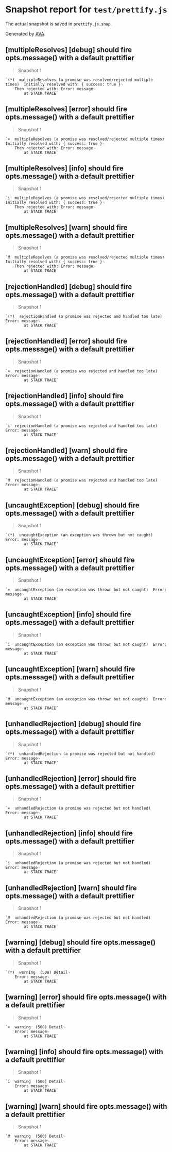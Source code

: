 # Snapshot report for `test/prettify.js`

The actual snapshot is saved in `prettify.js.snap`.

Generated by [AVA](https://ava.li).

## [multipleResolves] [debug] should fire opts.message() with a default prettifier

> Snapshot 1

    `(*)  multipleResolves (a promise was resolved/rejected multiple times)  Initially resolved with: { success: true }␊
        Then rejected with: Error: message␊
            at STACK TRACE`

## [multipleResolves] [error] should fire opts.message() with a default prettifier

> Snapshot 1

    `×  multipleResolves (a promise was resolved/rejected multiple times)  Initially resolved with: { success: true }␊
        Then rejected with: Error: message␊
            at STACK TRACE`

## [multipleResolves] [info] should fire opts.message() with a default prettifier

> Snapshot 1

    `i  multipleResolves (a promise was resolved/rejected multiple times)  Initially resolved with: { success: true }␊
        Then rejected with: Error: message␊
            at STACK TRACE`

## [multipleResolves] [warn] should fire opts.message() with a default prettifier

> Snapshot 1

    `‼  multipleResolves (a promise was resolved/rejected multiple times)  Initially resolved with: { success: true }␊
        Then rejected with: Error: message␊
            at STACK TRACE`

## [rejectionHandled] [debug] should fire opts.message() with a default prettifier

> Snapshot 1

    `(*)  rejectionHandled (a promise was rejected and handled too late)  Error: message␊
            at STACK TRACE`

## [rejectionHandled] [error] should fire opts.message() with a default prettifier

> Snapshot 1

    `×  rejectionHandled (a promise was rejected and handled too late)  Error: message␊
            at STACK TRACE`

## [rejectionHandled] [info] should fire opts.message() with a default prettifier

> Snapshot 1

    `i  rejectionHandled (a promise was rejected and handled too late)  Error: message␊
            at STACK TRACE`

## [rejectionHandled] [warn] should fire opts.message() with a default prettifier

> Snapshot 1

    `‼  rejectionHandled (a promise was rejected and handled too late)  Error: message␊
            at STACK TRACE`

## [uncaughtException] [debug] should fire opts.message() with a default prettifier

> Snapshot 1

    `(*)  uncaughtException (an exception was thrown but not caught)  Error: message␊
            at STACK TRACE`

## [uncaughtException] [error] should fire opts.message() with a default prettifier

> Snapshot 1

    `×  uncaughtException (an exception was thrown but not caught)  Error: message␊
            at STACK TRACE`

## [uncaughtException] [info] should fire opts.message() with a default prettifier

> Snapshot 1

    `i  uncaughtException (an exception was thrown but not caught)  Error: message␊
            at STACK TRACE`

## [uncaughtException] [warn] should fire opts.message() with a default prettifier

> Snapshot 1

    `‼  uncaughtException (an exception was thrown but not caught)  Error: message␊
            at STACK TRACE`

## [unhandledRejection] [debug] should fire opts.message() with a default prettifier

> Snapshot 1

    `(*)  unhandledRejection (a promise was rejected but not handled)  Error: message␊
            at STACK TRACE`

## [unhandledRejection] [error] should fire opts.message() with a default prettifier

> Snapshot 1

    `×  unhandledRejection (a promise was rejected but not handled)  Error: message␊
            at STACK TRACE`

## [unhandledRejection] [info] should fire opts.message() with a default prettifier

> Snapshot 1

    `i  unhandledRejection (a promise was rejected but not handled)  Error: message␊
            at STACK TRACE`

## [unhandledRejection] [warn] should fire opts.message() with a default prettifier

> Snapshot 1

    `‼  unhandledRejection (a promise was rejected but not handled)  Error: message␊
            at STACK TRACE`

## [warning] [debug] should fire opts.message() with a default prettifier

> Snapshot 1

    `(*)  warning  (500) Detail␊
        Error: message␊
            at STACK TRACE`

## [warning] [error] should fire opts.message() with a default prettifier

> Snapshot 1

    `×  warning  (500) Detail␊
        Error: message␊
            at STACK TRACE`

## [warning] [info] should fire opts.message() with a default prettifier

> Snapshot 1

    `i  warning  (500) Detail␊
        Error: message␊
            at STACK TRACE`

## [warning] [warn] should fire opts.message() with a default prettifier

> Snapshot 1

    `‼  warning  (500) Detail␊
        Error: message␊
            at STACK TRACE`
